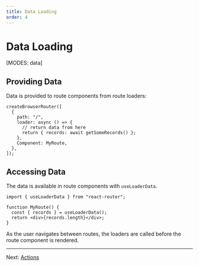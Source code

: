 ```yaml
---
title: Data Loading
order: 4
---
```


# Data Loading

[MODES: data]

## Providing Data

Data is provided to route components from route loaders:

```tsx
createBrowserRouter([
  {
    path: "/",
    loader: async () => {
      // return data from here
      return { records: await getSomeRecords() };
    },
    Component: MyRoute,
  },
]);
```

## Accessing Data

The data is available in route components with `useLoaderData`.

```tsx
import { useLoaderData } from "react-router";

function MyRoute() {
  const { records } = useLoaderData();
  return <div>{records.length}</div>;
}
```

As the user navigates between routes, the loaders are called before the route component is rendered.

---

Next: [Actions](./actions)
